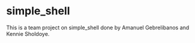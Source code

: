 # simple_shell
This is a team project on simple_shell done by Amanuel Gebrelibanos and Kennie Sholdoye.
